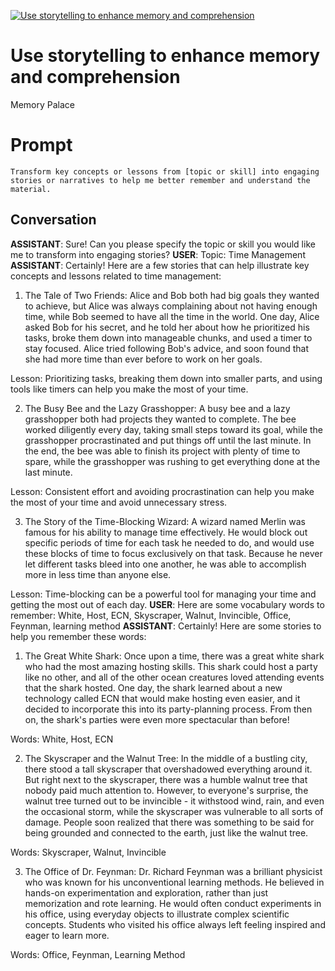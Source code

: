 
[![Use storytelling to enhance memory and comprehension](https://flow-prompt-covers.s3.us-west-1.amazonaws.com/icon/illustrative/illus_1.png)]()
# Use storytelling to enhance memory and comprehension 
Memory Palace

# Prompt

```
Transform key concepts or lessons from [topic or skill] into engaging stories or narratives to help me better remember and understand the material.
```

## Conversation

**ASSISTANT**: Sure! Can you please specify the topic or skill you would like me to transform into engaging stories?
**USER**: Topic: Time Management
**ASSISTANT**: Certainly! Here are a few stories that can help illustrate key concepts and lessons related to time management:



1. The Tale of Two Friends: Alice and Bob both had big goals they wanted to achieve, but Alice was always complaining about not having enough time, while Bob seemed to have all the time in the world. One day, Alice asked Bob for his secret, and he told her about how he prioritized his tasks, broke them down into manageable chunks, and used a timer to stay focused. Alice tried following Bob's advice, and soon found that she had more time than ever before to work on her goals.

Lesson: Prioritizing tasks, breaking them down into smaller parts, and using tools like timers can help you make the most of your time.



2. The Busy Bee and the Lazy Grasshopper: A busy bee and a lazy grasshopper both had projects they wanted to complete. The bee worked diligently every day, taking small steps toward its goal, while the grasshopper procrastinated and put things off until the last minute. In the end, the bee was able to finish its project with plenty of time to spare, while the grasshopper was rushing to get everything done at the last minute.

Lesson: Consistent effort and avoiding procrastination can help you make the most of your time and avoid unnecessary stress.



3. The Story of the Time-Blocking Wizard: A wizard named Merlin was famous for his ability to manage time effectively. He would block out specific periods of time for each task he needed to do, and would use these blocks of time to focus exclusively on that task. Because he never let different tasks bleed into one another, he was able to accomplish more in less time than anyone else.

Lesson: Time-blocking can be a powerful tool for managing your time and getting the most out of each day.
**USER**: Here are some vocabulary words to remember: White, Host, ECN, Skyscraper, Walnut, Invincible, Office, Feynman, learning method
**ASSISTANT**: Certainly! Here are some stories to help you remember these words:



1. The Great White Shark: Once upon a time, there was a great white shark who had the most amazing hosting skills. This shark could host a party like no other, and all of the other ocean creatures loved attending events that the shark hosted. One day, the shark learned about a new technology called ECN that would make hosting even easier, and it decided to incorporate this into its party-planning process. From then on, the shark's parties were even more spectacular than before!

Words: White, Host, ECN



2. The Skyscraper and the Walnut Tree: In the middle of a bustling city, there stood a tall skyscraper that overshadowed everything around it. But right next to the skyscraper, there was a humble walnut tree that nobody paid much attention to. However, to everyone's surprise, the walnut tree turned out to be invincible - it withstood wind, rain, and even the occasional storm, while the skyscraper was vulnerable to all sorts of damage. People soon realized that there was something to be said for being grounded and connected to the earth, just like the walnut tree.

Words: Skyscraper, Walnut, Invincible



3. The Office of Dr. Feynman: Dr. Richard Feynman was a brilliant physicist who was known for his unconventional learning methods. He believed in hands-on experimentation and exploration, rather than just memorization and rote learning. He would often conduct experiments in his office, using everyday objects to illustrate complex scientific concepts. Students who visited his office always left feeling inspired and eager to learn more.

Words: Office, Feynman, Learning Method


